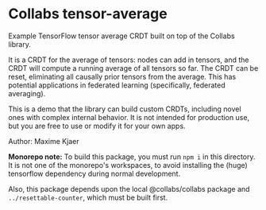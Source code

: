 # Collabs tensor-average

Example TensorFlow tensor average CRDT built on top of the Collabs library.

It is a CRDT for the average of tensors: nodes can add in tensors, and the CRDT will compute a running average of all tensors so far. The CRDT can be reset, eliminating all causally prior tensors from the average. This has potential applications in federated learning (specifically, federated averaging).

This is a demo that the library can build custom CRDTs, including novel ones with complex internal behavior. It is not intended for production use, but you are free to use or modify it for your own apps.

Author: Maxime Kjaer

**Monorepo note:** To build this package, you must run `npm i` in this directory. It is not one of the monorepo's workspaces, to avoid installing the (huge) tensorflow dependency during normal development.

Also, this package depends upon the local @collabs/collabs package and `../resettable-counter`, which must be built first.
